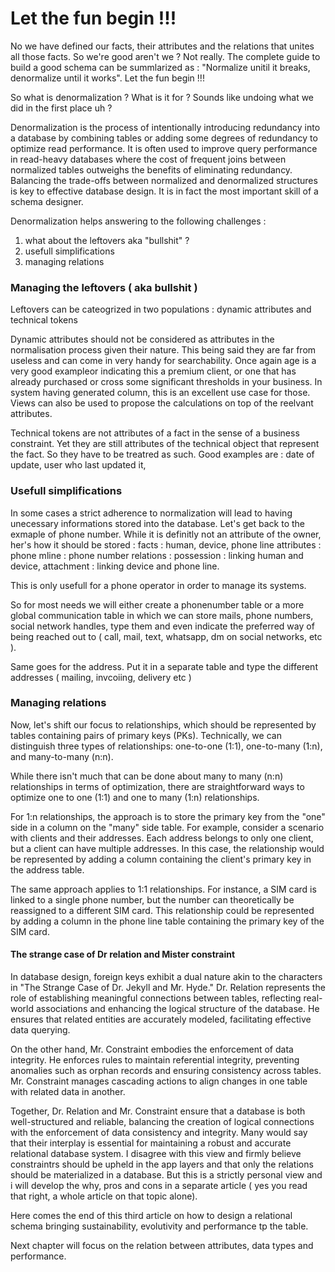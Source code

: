 # Let the fun begin !!!

No we have defined our facts, their attributes and the relations that unites all those facts. So we're good aren't we ?
Not really. The complete guide to build a good schema can be summlarized as :
"Normalize unitil it breaks, denormalize until it works". Let the fun begin !!!

So what is denormalization ? What is it for ? Sounds like undoing what we did in the first place uh ?

Denormalization is the process of intentionally introducing redundancy into a database by combining tables or adding some degrees of redundancy to optimize read performance. It is often used to improve query performance in read-heavy databases where the cost of frequent joins between normalized tables outweighs the benefits of eliminating redundancy. Balancing the trade-offs between normalized and denormalized structures is key to effective database design. It is in fact the most important skill of a schema designer.

Denormalization helps answering to the following challenges :
1. what about the leftovers aka "bullshit" ?
2. usefull simplifications
3. managing relations

### Managing the leftovers ( aka bullshit )

Leftovers can be cateogrized in two populations : dynamic attributes and technical tokens

Dynamic attributes should not be considered as attributes in the normalisation process given their nature. This being said they are far from useless and can come in very handy for searchability.  Once again age is a very good exampleor indicating this a premium client, or one that has already purchased or cross some significant thresholds in your business. In system having generated column, this is an excellent use case for those. Views can also be used to propose the calculations on top of the reelvant attributes. 

Technical tokens are not attributes of a fact in the sense of a business constraint. Yet they are still attributes of the technical object that represent the fact. So they have to be treatred as such. Good examples are : date of update, user who last updated it, 


### Usefull simplifications

In some cases a strict adherence to normalization will lead to having unecessary informations stored into the database. Let's get back to the exmaple of phone number. While it is definitly not an attribute of the owner, her's how it should be stored : 
facts : human, device, phone line
attributes : phone mline : phone number
relations : possession : linking human and device, attachment : linking device and phone line.

This is only usefull for a phone operator in order to manage its systems.

So for most needs we will either create a phonenumber table or a more global communication table in which we can store mails, phone numbers, social network handles, type them and even indicate the preferred way of being reached out to ( call, mail, text, whatsapp, dm on social networks, etc ).

Same goes for the address. Put it in a separate table and type the different addresses ( mailing, invcoiing, delivery etc )

### Managing relations

Now, let's shift our focus to relationships, which should be represented by tables containing pairs of primary keys (PKs). Technically, we can distinguish three types of relationships: one-to-one (1:1), one-to-many (1:n), and many-to-many (n:n).

While there isn't much that can be done about many to many (n:n) relationships in terms of optimization, there are straightforward ways to optimize one to one (1:1) and one to many (1:n) relationships.

For 1:n relationships, the approach is to store the primary key from the "one" side in a column on the "many" side table. For example, consider a scenario with clients and their addresses. Each address belongs to only one client, but a client can have multiple addresses. In this case, the relationship would be represented by adding a column containing the client's primary key in the address table.

The same approach applies to 1:1 relationships. For instance, a SIM card is linked to a single phone number, but the number can theoretically be reassigned to a different SIM card. This relationship could be represented by adding a column in the phone line table containing the primary key of the SIM card.


#### The strange case of Dr relation and Mister constraint

In database design, foreign keys exhibit a dual nature akin to the characters in "The Strange Case of Dr. Jekyll and Mr. Hyde." Dr. Relation represents the role of establishing meaningful connections between tables, reflecting real-world associations and enhancing the logical structure of the database. He ensures that related entities are accurately modeled, facilitating effective data querying.

On the other hand, Mr. Constraint embodies the enforcement of data integrity. He enforces rules to maintain referential integrity, preventing anomalies such as orphan records and ensuring consistency across tables. Mr. Constraint manages cascading actions to align changes in one table with related data in another.

Together, Dr. Relation and Mr. Constraint ensure that a database is both well-structured and reliable, balancing the creation of logical connections with the enforcement of data consistency and integrity. Many would say that their interplay is essential for maintaining a robust and accurate relational database system. I disagree with this view and firmly believe constraintrs should be upheld in the app layers and that only the relations should be materialized in a database.
But this is a strictly personal view and i will develop the why, pros and cons in a separate article ( yes you read that right, a whole article on that topic alone).

Here comes the end of this third article on how to design a relational schema bringing sustainability, evolutivity and performance tp the table.

Next chapter will focus on the relation between attributes, data types and performance.
